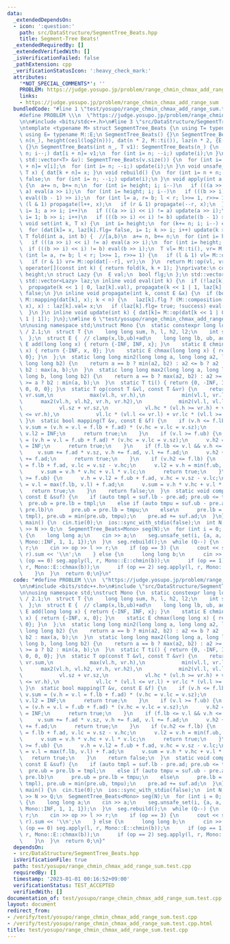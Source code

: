 ```yaml
---
data:
  _extendedDependsOn:
  - icon: ':question:'
    path: src/DataStructure/SegmentTree_Beats.hpp
    title: Segment-Tree Beats!
  _extendedRequiredBy: []
  _extendedVerifiedWith: []
  _isVerificationFailed: false
  _pathExtension: cpp
  _verificationStatusIcon: ':heavy_check_mark:'
  attributes:
    '*NOT_SPECIAL_COMMENTS*': ''
    PROBLEM: https://judge.yosupo.jp/problem/range_chmin_chmax_add_range_sum
    links:
    - https://judge.yosupo.jp/problem/range_chmin_chmax_add_range_sum
  bundledCode: "#line 1 \"test/yosupo/range_chmin_chmax_add_range_sum.test.cpp\"\n\
    #define PROBLEM \\\n  \"https://judge.yosupo.jp/problem/range_chmin_chmax_add_range_sum\"\
    \n\n#include <bits/stdc++.h>\n#line 3 \"src/DataStructure/SegmentTree_Beats.hpp\"\
    \ntemplate <typename M> struct SegmentTree_Beats {\n using T= typename M::T;\n\
    \ using E= typename M::E;\n SegmentTree_Beats() {}\n SegmentTree_Beats(int n_):\
    \ n(n_), height(ceil(log2(n))), dat(n * 2, M::ti()), laz(n * 2, {E(), false})\
    \ {}\n SegmentTree_Beats(int n_, T v1): SegmentTree_Beats(n_) {\n  for (int i=\
    \ n; i--;) dat[i + n]= v1;\n  for (int i= n; --i;) update(i);\n }\n SegmentTree_Beats(const\
    \ std::vector<T> &v): SegmentTree_Beats(v.size()) {\n  for (int i= n; i--;) dat[i\
    \ + n]= v[i];\n  for (int i= n; --i;) update(i);\n }\n void unsafe_set(int k,\
    \ T x) { dat[k + n]= x; }\n void rebuild() {\n  for (int i= n + n; i--;) laz[i].flg=\
    \ false;\n  for (int i= n; --i;) update(i);\n }\n void apply(int a, int b, E x)\
    \ {\n  a+= n, b+= n;\n  for (int i= height; i; i--)\n   if (((a >> i) << i) !=\
    \ a) eval(a >> i);\n  for (int i= height; i; i--)\n   if (((b >> i) << i) != b)\
    \ eval((b - 1) >> i);\n  for (int l= a, r= b; l < r; l>>= 1, r>>= 1) {\n   if\
    \ (l & 1) propagate(l++, x);\n   if (r & 1) propagate(--r, x);\n  }\n  for (int\
    \ i= 1; a >> i; i++)\n   if (((a >> i) << i) != a) update(a >> i);\n  for (int\
    \ i= 1; b >> i; i++)\n   if (((b >> i) << i) != b) update((b - 1) >> i);\n }\n\
    \ void set(int k, T x) {\n  int i= height;\n  for (k+= n; i; i--) eval(k >> i);\n\
    \  for (dat[k]= x, laz[k].flg= false, i= 1; k >> i; i++) update(k >> i);\n }\n\
    \ T fold(int a, int b) {  //[a,b)\n  a+= n, b+= n;\n  for (int i= height; i; i--)\n\
    \   if (((a >> i) << i) != a) eval(a >> i);\n  for (int i= height; i; i--)\n \
    \  if (((b >> i) << i) != b) eval(b >> i);\n  T vl= M::ti(), vr= M::ti();\n  for\
    \ (int l= a, r= b; l < r; l>>= 1, r>>= 1) {\n   if (l & 1) vl= M::op(vl, dat[l++]);\n\
    \   if (r & 1) vr= M::op(dat[--r], vr);\n  }\n  return M::op(vl, vr);\n }\n T\
    \ operator[](const int k) { return fold(k, k + 1); }\nprivate:\n const int n,\
    \ height;\n struct Lazy {\n  E val;\n  bool flg;\n };\n std::vector<T> dat;\n\
    \ std::vector<Lazy> laz;\n inline void eval(int k) {\n  if (!laz[k].flg) return;\n\
    \  propagate(k << 1 | 0, laz[k].val), propagate(k << 1 | 1, laz[k].val);\n  laz[k].flg=\
    \ false;\n }\n inline void propagate(int k, const E &x) {\n  if (bool success=\
    \ M::mapping(dat[k], x); k < n) {\n   laz[k].flg ? (M::composition(laz[k].val,\
    \ x), x) : laz[k].val= x;\n   if (laz[k].flg= true; !success) eval(k), update(k);\n\
    \  }\n }\n inline void update(int k) { dat[k]= M::op(dat[k << 1 | 0], dat[k <<\
    \ 1 | 1]); }\n};\n#line 6 \"test/yosupo/range_chmin_chmax_add_range_sum.test.cpp\"\
    \n\nusing namespace std;\nstruct Mono {\n  static constexpr long long INF = LLONG_MAX\
    \ / 2.1;\n  struct T {\n    long long sum, h, l, h2, l2;\n    int sz, hc, lc;\n\
    \  };\n  struct E {  // clamp(x,lb,ub)+ad\n    long long lb, ub, ad;\n    static\
    \ E add(long long x) { return {-INF, INF, x}; }\n    static E chmin(long long\
    \ x) { return {-INF, x, 0}; }\n    static E chmax(long long x) { return {x, INF,\
    \ 0}; }\n  };\n  static long long min2(long long a, long long a2, long long b,\
    \ long long b2) {\n    return a == b ? min(a2, b2) : a2 <= b ? a2 : b2 <= a ?\
    \ b2 : max(a, b);\n  }\n  static long long max2(long long a, long long a2, long\
    \ long b, long long b2) {\n    return a == b ? max(a2, b2) : a2 >= b ? a2 : b2\
    \ >= a ? b2 : min(a, b);\n  }\n  static T ti() { return {0, -INF, INF, -INF, INF,\
    \ 0, 0, 0}; }\n  static T op(const T &vl, const T &vr) {\n    return {vl.sum +\
    \ vr.sum,\n            max(vl.h, vr.h),\n            min(vl.l, vr.l),\n      \
    \      max2(vl.h, vl.h2, vr.h, vr.h2),\n            min2(vl.l, vl.l2, vr.l, vr.l2),\n\
    \            vl.sz + vr.sz,\n            vl.hc * (vl.h >= vr.h) + vr.hc * (vl.h\
    \ <= vr.h),\n            vl.lc * (vl.l <= vr.l) + vr.lc * (vl.l >= vr.l)};\n \
    \ }\n  static bool mapping(T &v, const E &f) {\n    if (v.h <= f.lb) {\n     \
    \ v.sum = (v.h = v.l = f.lb + f.ad) * (v.hc = v.lc = v.sz);\n      v.h2 = -INF,\
    \ v.l2 = INF;\n      return true;\n    }\n    if (v.l >= f.ub) {\n      v.sum\
    \ = (v.h = v.l = f.ub + f.ad) * (v.hc = v.lc = v.sz);\n      v.h2 = -INF, v.l2\
    \ = INF;\n      return true;\n    }\n    if (f.lb <= v.l && v.h <= f.ub) {\n \
    \     v.sum += f.ad * v.sz, v.h += f.ad, v.l += f.ad;\n      v.h2 += f.ad, v.l2\
    \ += f.ad;\n      return true;\n    }\n    if (v.h2 <= f.lb) {\n      v.l = v.h2\
    \ = f.lb + f.ad, v.lc = v.sz - v.hc;\n      v.l2 = v.h = min(f.ub, v.h) + f.ad;\n\
    \      v.sum = v.h * v.hc + v.l * v.lc;\n      return true;\n    }\n    if (v.l2\
    \ >= f.ub) {\n      v.h = v.l2 = f.ub + f.ad, v.hc = v.sz - v.lc;\n      v.h2\
    \ = v.l = max(f.lb, v.l) + f.ad;\n      v.sum = v.h * v.hc + v.l * v.lc;\n   \
    \   return true;\n    }\n    return false;\n  }\n  static void composition(E &pre,\
    \ const E &suf) {\n    if (auto tmpl = suf.lb - pre.ad; pre.ub <= tmpl)\n    \
    \  pre.ub = pre.lb = tmpl;\n    else if (auto tmpu = suf.ub - pre.ad; tmpu <=\
    \ pre.lb)\n      pre.ub = pre.lb = tmpu;\n    else\n      pre.lb = max(pre.lb,\
    \ tmpl), pre.ub = min(pre.ub, tmpu);\n    pre.ad += suf.ad;\n  }\n};\n\nsigned\
    \ main() {\n  cin.tie(0);\n  ios::sync_with_stdio(false);\n  int N, Q;\n  cin\
    \ >> N >> Q;\n  SegmentTree_Beats<Mono> seg(N);\n  for (int i = 0; i < N; i++)\
    \ {\n    long long a;\n    cin >> a;\n    seg.unsafe_set(i, {a, a, a, -Mono::INF,\
    \ Mono::INF, 1, 1, 1});\n  }\n  seg.rebuild();\n  while (Q--) {\n    int op, l,\
    \ r;\n    cin >> op >> l >> r;\n    if (op == 3) {\n      cout << seg.fold(l,\
    \ r).sum << '\\n';\n    } else {\n      long long b;\n      cin >> b;\n      if\
    \ (op == 0) seg.apply(l, r, Mono::E::chmin(b));\n      if (op == 1) seg.apply(l,\
    \ r, Mono::E::chmax(b));\n      if (op == 2) seg.apply(l, r, Mono::E::add(b));\n\
    \    }\n  }\n  return 0;\n}\n"
  code: "#define PROBLEM \\\n  \"https://judge.yosupo.jp/problem/range_chmin_chmax_add_range_sum\"\
    \n\n#include <bits/stdc++.h>\n#include \"src/DataStructure/SegmentTree_Beats.hpp\"\
    \n\nusing namespace std;\nstruct Mono {\n  static constexpr long long INF = LLONG_MAX\
    \ / 2.1;\n  struct T {\n    long long sum, h, l, h2, l2;\n    int sz, hc, lc;\n\
    \  };\n  struct E {  // clamp(x,lb,ub)+ad\n    long long lb, ub, ad;\n    static\
    \ E add(long long x) { return {-INF, INF, x}; }\n    static E chmin(long long\
    \ x) { return {-INF, x, 0}; }\n    static E chmax(long long x) { return {x, INF,\
    \ 0}; }\n  };\n  static long long min2(long long a, long long a2, long long b,\
    \ long long b2) {\n    return a == b ? min(a2, b2) : a2 <= b ? a2 : b2 <= a ?\
    \ b2 : max(a, b);\n  }\n  static long long max2(long long a, long long a2, long\
    \ long b, long long b2) {\n    return a == b ? max(a2, b2) : a2 >= b ? a2 : b2\
    \ >= a ? b2 : min(a, b);\n  }\n  static T ti() { return {0, -INF, INF, -INF, INF,\
    \ 0, 0, 0}; }\n  static T op(const T &vl, const T &vr) {\n    return {vl.sum +\
    \ vr.sum,\n            max(vl.h, vr.h),\n            min(vl.l, vr.l),\n      \
    \      max2(vl.h, vl.h2, vr.h, vr.h2),\n            min2(vl.l, vl.l2, vr.l, vr.l2),\n\
    \            vl.sz + vr.sz,\n            vl.hc * (vl.h >= vr.h) + vr.hc * (vl.h\
    \ <= vr.h),\n            vl.lc * (vl.l <= vr.l) + vr.lc * (vl.l >= vr.l)};\n \
    \ }\n  static bool mapping(T &v, const E &f) {\n    if (v.h <= f.lb) {\n     \
    \ v.sum = (v.h = v.l = f.lb + f.ad) * (v.hc = v.lc = v.sz);\n      v.h2 = -INF,\
    \ v.l2 = INF;\n      return true;\n    }\n    if (v.l >= f.ub) {\n      v.sum\
    \ = (v.h = v.l = f.ub + f.ad) * (v.hc = v.lc = v.sz);\n      v.h2 = -INF, v.l2\
    \ = INF;\n      return true;\n    }\n    if (f.lb <= v.l && v.h <= f.ub) {\n \
    \     v.sum += f.ad * v.sz, v.h += f.ad, v.l += f.ad;\n      v.h2 += f.ad, v.l2\
    \ += f.ad;\n      return true;\n    }\n    if (v.h2 <= f.lb) {\n      v.l = v.h2\
    \ = f.lb + f.ad, v.lc = v.sz - v.hc;\n      v.l2 = v.h = min(f.ub, v.h) + f.ad;\n\
    \      v.sum = v.h * v.hc + v.l * v.lc;\n      return true;\n    }\n    if (v.l2\
    \ >= f.ub) {\n      v.h = v.l2 = f.ub + f.ad, v.hc = v.sz - v.lc;\n      v.h2\
    \ = v.l = max(f.lb, v.l) + f.ad;\n      v.sum = v.h * v.hc + v.l * v.lc;\n   \
    \   return true;\n    }\n    return false;\n  }\n  static void composition(E &pre,\
    \ const E &suf) {\n    if (auto tmpl = suf.lb - pre.ad; pre.ub <= tmpl)\n    \
    \  pre.ub = pre.lb = tmpl;\n    else if (auto tmpu = suf.ub - pre.ad; tmpu <=\
    \ pre.lb)\n      pre.ub = pre.lb = tmpu;\n    else\n      pre.lb = max(pre.lb,\
    \ tmpl), pre.ub = min(pre.ub, tmpu);\n    pre.ad += suf.ad;\n  }\n};\n\nsigned\
    \ main() {\n  cin.tie(0);\n  ios::sync_with_stdio(false);\n  int N, Q;\n  cin\
    \ >> N >> Q;\n  SegmentTree_Beats<Mono> seg(N);\n  for (int i = 0; i < N; i++)\
    \ {\n    long long a;\n    cin >> a;\n    seg.unsafe_set(i, {a, a, a, -Mono::INF,\
    \ Mono::INF, 1, 1, 1});\n  }\n  seg.rebuild();\n  while (Q--) {\n    int op, l,\
    \ r;\n    cin >> op >> l >> r;\n    if (op == 3) {\n      cout << seg.fold(l,\
    \ r).sum << '\\n';\n    } else {\n      long long b;\n      cin >> b;\n      if\
    \ (op == 0) seg.apply(l, r, Mono::E::chmin(b));\n      if (op == 1) seg.apply(l,\
    \ r, Mono::E::chmax(b));\n      if (op == 2) seg.apply(l, r, Mono::E::add(b));\n\
    \    }\n  }\n  return 0;\n}"
  dependsOn:
  - src/DataStructure/SegmentTree_Beats.hpp
  isVerificationFile: true
  path: test/yosupo/range_chmin_chmax_add_range_sum.test.cpp
  requiredBy: []
  timestamp: '2023-01-01 00:16:52+09:00'
  verificationStatus: TEST_ACCEPTED
  verifiedWith: []
documentation_of: test/yosupo/range_chmin_chmax_add_range_sum.test.cpp
layout: document
redirect_from:
- /verify/test/yosupo/range_chmin_chmax_add_range_sum.test.cpp
- /verify/test/yosupo/range_chmin_chmax_add_range_sum.test.cpp.html
title: test/yosupo/range_chmin_chmax_add_range_sum.test.cpp
---
```


